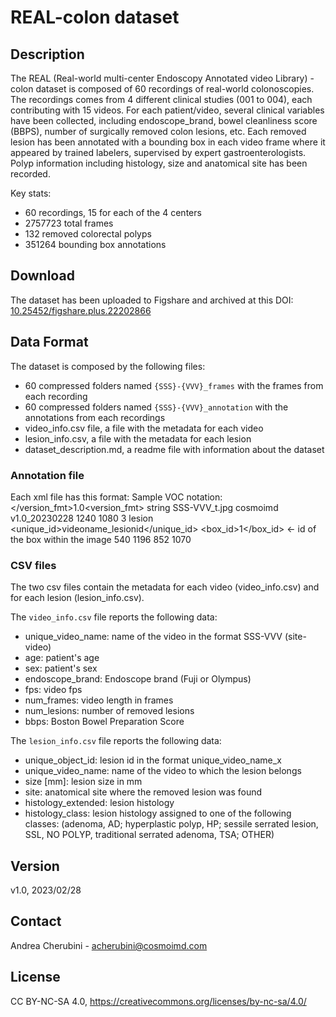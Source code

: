 # REAL-colon dataset

## Description
The REAL (Real-world multi-center Endoscopy Annotated video Library) - colon dataset
is composed of 60 recordings of real-world colonoscopies. The recordings comes from 4 different
clinical studies (001 to 004), each contributing with 15 videos.
For each patient/video, several clinical variables have been collected, including endoscope_brand, bowel cleanliness score (BBPS), number of surgically removed colon lesions, etc.
Each removed lesion has been annotated with a bounding box in each video frame where it appeared by trained labelers, supervised by expert gastroenterologists. Polyp information including histology, size and anatomical site has been recorded.

Key stats:
- 60 recordings, 15 for each of the 4 centers
- 2757723 total frames
- 132 removed colorectal polyps
- 351264 bounding box annotations


## Download
The dataset has been uploaded to Figshare and archived at this DOI:  [10.25452/figshare.plus.22202866
](https://doi.org/10.25452/figshare.plus.22202866)

## Data Format
The dataset is composed by the following files:
- 60 compressed folders named `{SSS}-{VVV}_frames` with the frames from each recording
- 60 compressed folders named `{SSS}-{VVV}_annotation` with the annotations from each recordings
- video_info.csv file, a file with the metadata for each video
- lesion_info.csv, a file with the metadata for each lesion
- dataset_description.md, a readme file with information about the dataset


### Annotation file
Each xml file has this format:
Sample VOC notation:
    <annotation>
        </version_fmt>1.0<version_fmt>
        <folder>string</folder>
        <filename>SSS-VVV_t.jpg</filename>
        <source>
            <database>cosmoimd</database>
            <release>v1.0_20230228</release>
        </source>
        <size>
            <width>1240</width>
            <height>1080</height>
            <depth>3</depth>
        </size>
        <object>
            <name>lesion</name>
            <unique_id>videoname_lesionid</unique_id>
            <box_id>1</box_id>  <- id of the box within the image
            <bndbox>
                <xmin>540</xmin>
                <xmax>1196</xmax>
                <ymin>852</ymin>
                <ymax>1070</ymax>
            </bndbox>
        </object>
    </annotation>

### CSV files
The two csv files contain the metadata for each video (video_info.csv) and for
each lesion (lesion_info.csv).

The `video_info.csv` file reports the following data:
- unique_video_name: name of the video in the format SSS-VVV (site-video)
- age: patient's age
- sex: patient's sex
- endoscope_brand: Endoscope brand (Fuji or Olympus)
- fps: video fps
- num_frames: video length in frames
- num_lesions: number of removed lesions
- bbps: Boston Bowel Preparation Score

The `lesion_info.csv` file reports the following data:
- unique_object_id: lesion id in the format unique_video_name_x
- unique_video_name: name of the video to which the lesion belongs
- size [mm]: lesion size in mm
- site: anatomical site where the removed lesion was found
- histology_extended: lesion histology
- histology_class: lesion histology assigned to one of the following classes: (adenoma, AD; hyperplastic polyp, HP; sessile serrated lesion, SSL, NO POLYP, traditional serrated adenoma, TSA; OTHER)

## Version
v1.0, 2023/02/28

## Contact
Andrea Cherubini - acherubini@cosmoimd.com

## License
CC BY-NC-SA 4.0, https://creativecommons.org/licenses/by-nc-sa/4.0/

